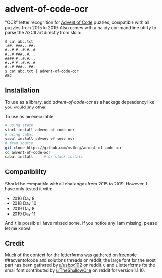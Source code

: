 # advent-of-code-ocr

"OCR" letter recognition for [Advent of Code][aoc] puzzles, compatible with all
puzzles from 2015 to 2019.  Also comes with a handy command line utility to
parse the ASCII art directly from stdin:

[aoc]: https://adventofcode.com

```
$ cat abc.txt
.##..###...##.
#..#.#..#.#..#
#..#.###..#...
####.#..#.#...
#..#.#..#.#..#
#..#.###...##.
$ cat abc.txt | advent-of-code-ocr
ABC
```

## Installation

To use as a library, add *advent-of-code-ocr* as a hackage dependency like you
would any other.

To use as an executable:

```bash
# using stack
stack install advent-of-code-ocr
# using cabal
cabal install advent-of-code-ocr
# from source
git clone https://github.com/mstksg/advent-of-code-ocr
cd advent-of-code-ocr
cabal install     # or stack install
```

## Compatibility

Should be compatible with all challenges from 2015 to 2019.  However, I have
only tested it with:


*   2016 Day 8
*   2018 Day 10
*   2019 Day 8
*   2019 Day 11

And it is possible I have missed some.  If you notice any I am missing, please
let me know!

## Credit

Much of the content for the letterforms was gathered on freenode ##adventofcode
and solutions threads on reddit; the large font for the most part has been
gathered by [u/usbpc102][] on reddit. `O` and `I` letterforms for the small
font contributed by [u/TheShallowOne][] on reddit for version 1.1.10.

[u/usbpc102]: https://gist.github.com/usbpc/5fa0be48ad7b4b0594b3b8b029bc47b4
[u/TheShallowOne]: https://www.reddit.com/r/adventofcode/comments/k0lzz6/adventofcodeocr_command_line_utilityhaskell/gdwwu39

